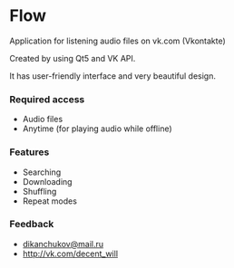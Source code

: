 # Flow
Application for listening audio files on vk.com (Vkontakte)

Created by using Qt5 and VK API.

It has user-friendly interface and very beautiful design.

### Required access
-  Audio files
-  Anytime (for playing audio while offline)

### Features
-  Searching
-  Downloading
-  Shuffling
-  Repeat modes

### Feedback
- dikanchukov@mail.ru 
- http://vk.com/decent_will
